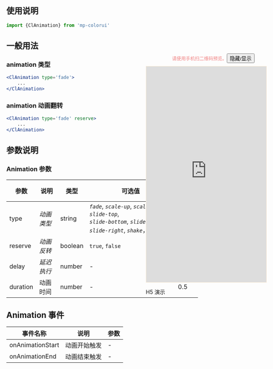 

## 使用说明

```jsx
import {ClAnimation} from 'mp-colorui'
```



## 一般用法

### animation 类型

```jsx
<ClAnimation type='fade'>
	...
</ClAnimation>
```

### animation 动画翻转

```jsx
<ClAnimation type='fade' reserve>
	...
</ClAnimation>
```



## 参数说明

### Animation 参数

| 参数     | 说明       | 类型    | 可选值                                                                                                                            | 默认值    |
| -------- | ---------- | ------- | --------------------------------------------------------------------------------------------------------------------------------- | --------- |
| type     | *动画类型* | string  | *`fade`*, *`scale-up`*, *`scale-down`*, *`slide-top`*, <br />*`slide-bottom`*, *`slide-left`*, *`slide-right`*, *`shake`*，`none` | *`fade`*  |
| reserve  | *动画反转* | boolean | `true`, `false`                                                                                                                   | *`false`* |
| delay    | *延迟执行* | number  | -                                                                                                                                 | 0         |
| duration | 动画时间   | number  | -                                                                                                                                 | 0.5       |



## Animation 事件

| 事件名称         | 说明         | 参数 |
| ---------------- | ------------ | ---- |
| onAnimationStart | 动画开始触发 | -    |
| onAnimationEnd   | 动画结束触发 | -    |



<div style="position: fixed; right:10px; top: 5%">
	<div style="width: 355px; display: flex; flex-wrap: wrap; justify-content: center; align-items: center; font-size: 12px; color: lightcoral"><p>请使用手机扫二维码预览。</p>
	<button id='showDemo'> 隐藏/显示 </button></div>
	<iframe id='iframe' style="border: 1px solid antiquewhite" src="https://yinliangdream.github.io/mp-colorui-h5-demo/#/pages/components/animation/index" height="568" width="316"></iframe>
	<div>
		<p>H5 演示</p>
		<div id='qrcode'></div>
	</div>
</div>

<script>
	new Vue({
		el: '#main',
		mounted() {
			setTimeout(() => {
				const id = document.getElementById("qrcode");
				new QRCode(id, {
					text: "https://yinliangdream.github.io/mp-colorui-h5-demo/#/pages/components/animation/index",
					width: 128,
					height: 128,
					colorDark : "#000000",
					colorLight : "#ffffff",
					correctLevel : QRCode.CorrectLevel.H
				});
				document.querySelector('#showDemo').onclick = function() {
					document.querySelector('#iframe').style.visibility = document.querySelector('#iframe').style.visibility === 'hidden' ? '' : 'hidden';
				}
			});
		}
	})
</script>
